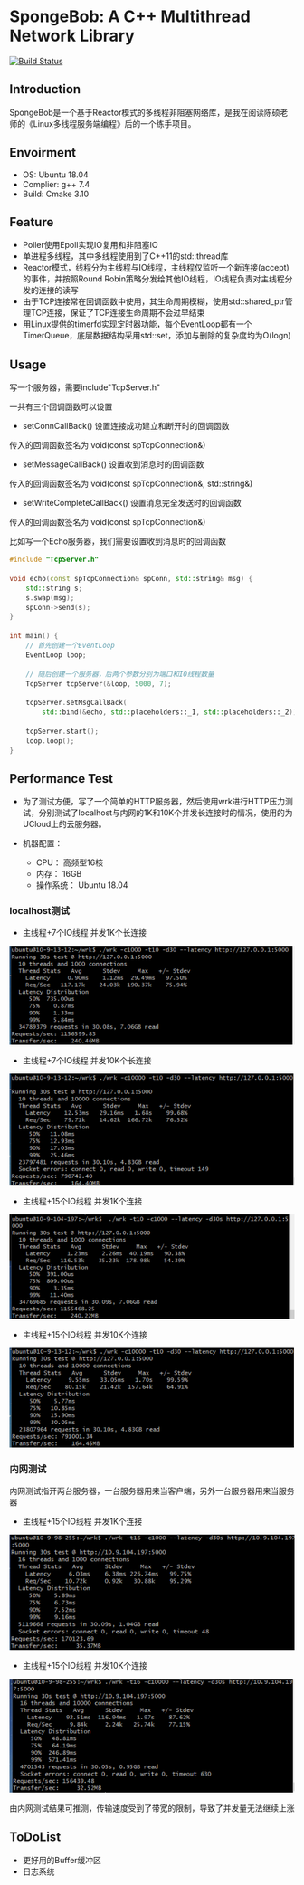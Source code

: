 # SpongeBob: A C++ Multithread Network Library

[![Build Status](https://travis-ci.org/vhyz/SpongeBob.svg?branch=master)](https://travis-ci.org/vhyz/SpongeBob)

## Introduction

SpongeBob是一个基于Reactor模式的多线程非阻塞网络库，是我在阅读陈硕老师的《Linux多线程服务端编程》后的一个练手项目。

## Envoirment

* OS: Ubuntu 18.04
* Complier: g++ 7.4
* Build: Cmake 3.10

## Feature

* Poller使用Epoll实现IO复用和非阻塞IO
* 单进程多线程，其中多线程使用到了C++11的std::thread库
* Reactor模式，线程分为主线程与IO线程，主线程仅监听一个新连接(accept)的事件，并按照Round Robin策略分发给其他IO线程，IO线程负责对主线程分发的连接的读写
* 由于TCP连接常在回调函数中使用，其生命周期模糊，使用std::shared_ptr管理TCP连接，保证了TCP连接生命周期不会过早结束
* 用Linux提供的timerfd实现定时器功能，每个EventLoop都有一个TimerQueue，底层数据结构采用std::set，添加与删除的复杂度均为O(logn)

## Usage

写一个服务器，需要include"TcpServer.h"

一共有三个回调函数可以设置

* setConnCallBack() 设置连接成功建立和断开时的回调函数 

传入的回调函数签名为 void(const spTcpConnection&)
* setMessageCallBack() 设置收到消息时的回调函数 

传入的回调函数签名为 void(const spTcpConnection&, std::string&)
* setWriteCompleteCallBack() 设置消息完全发送时的回调函数

传入的回调函数签名为 void(const spTcpConnection&)

比如写一个Echo服务器，我们需要设置收到消息时的回调函数

```C++
#include "TcpServer.h"

void echo(const spTcpConnection& spConn, std::string& msg) {
    std::string s;
    s.swap(msg);
    spConn->send(s);
}

int main() {
    // 首先创建一个EventLoop
    EventLoop loop;

    // 随后创建一个服务器，后两个参数分别为端口和IO线程数量
    TcpServer tcpServer(&loop, 5000, 7);

    tcpServer.setMsgCallBack(
        std::bind(&echo, std::placeholders::_1, std::placeholders::_2));

    tcpServer.start();
    loop.loop();
}
```

## Performance Test

* 为了测试方便，写了一个简单的HTTP服务器，然后使用wrk进行HTTP压力测试，分别测试了localhost与内网的1K和10K个并发长连接时的情况，使用的为UCloud上的云服务器。

* 机器配置：
    * CPU： 高频型16核
    * 内存： 16GB
    * 操作系统： Ubuntu 18.04

### localhost测试

* 主线程+7个IO线程 并发1K个长连接

![](https://github.com/vhyz/SpongeBob/blob/master/img/1.png)

* 主线程+7个IO线程 并发10K个长连接

![](https://github.com/vhyz/SpongeBob/blob/master/img/2.png)

* 主线程+15个IO线程 并发1K个连接

![](https://github.com/vhyz/SpongeBob/blob/master/img/3.png)

* 主线程+15个IO线程 并发10K个连接

![](https://github.com/vhyz/SpongeBob/blob/master/img/4.png)

### 内网测试

内网测试指开两台服务器，一台服务器用来当客户端，另外一台服务器用来当服务器

* 主线程+15个IO线程 并发1K个连接

![](https://github.com/vhyz/SpongeBob/blob/master/img/6.png)

* 主线程+15个IO线程 并发10K个连接

![](https://github.com/vhyz/SpongeBob/blob/master/img/5.png)

由内网测试结果可推测，传输速度受到了带宽的限制，导致了并发量无法继续上涨

## ToDoList

* 更好用的Buffer缓冲区
* 日志系统